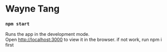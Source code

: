 # Wayne Tang

### `npm start`

Runs the app in the development mode.\
Open [http://localhost:3000](http://localhost:3000) to view it in the browser.
if not work, run npm i first
